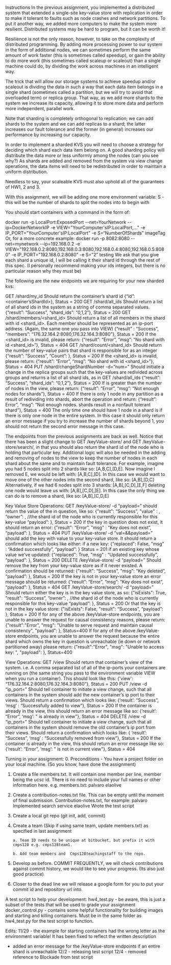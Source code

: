 Instructions
In the previous assignment, you implemented a distributed system that extended a single-site key-value store with replication in order to make it tolerant to faults such as node crashes and network partitions.  To put it another way, we added more computers to make the system more resilient. Distributed systems may be hard to program, but it can be worth it!
 
Resilience is not the only reason, however, to take on the complexity of distributed programming.  By adding more processing power to our system in the form of additional nodes, we can sometimes perform the same amount of work faster (this is sometimes called speedup), or gain the ability to do more work (this sometimes called scaleup or scaleout) than a single machine could do, by dividing the work across machines in an intelligent way.  
 
The trick that will allow our storage systems to achieve speedup and/or scaleout is dividing the data in such a way that each data item belongs in a single shard (sometimes called a partition, but we will try to avoid that overloaded term) or replica group.  That way, as we add more shards to the system we increase its capacity, allowing it to store more data and perform more independent, parallel work.
 
Note that sharding is completely orthogonal to replication; we can add shards to the system and we can add replicas to a shard; the latter increases our fault tolerance and the former (in general) increases our performance by increasing our capacity.
 
In order to implement a sharded KVS you will need to choose a strategy for deciding which shard each data item belong on.  A good sharding policy will distribute the data more or less uniformly among the nodes (can you see why?)  As shards are added and removed from the system via view change operations, the data items will need to be redistributed in order to maintain a uniform distribution.
 
Needless to say, your scaleable KVS must also uphold all of the guarantees of HW1, 2 and 3.
 
With this assignment, we will be adding one more environment variable:
S - this will be the number of shards to split the nodes into to begin with
 
You should start containers with a command in the form of:
 
docker run -p LocalPort:ExposedPort --net=YourNetwork --ip=DockerNetworkIP -e VIEW="YourComputer'sIP:LocalPort,..." -e IP_PORT="YourComputer'sIP:LocalPort" -e S=“NumberOfShards” imageTag
Or, for a more concrete example:
docker run -p 8082:8080 --net=mynetwork --ip=192.168.0.2 -e VIEW="192.168.0.2:8080,192.168.0.3:8080,192.168.0.4:8080,192.168.0.5:8080" -e IP_PORT="192.168.0.2:8080" -e S=”2” testing
We ask that you give each shard a unique id, I will be calling it their shard id through the rest of this spec. (I personally recommend making your ids integers, but there is no particular reason why they must be)
 
The following are the new endpoints we are requiring for your new sharded kvs:
 
GET /shard/my_id
Should return the container’s shard id
{“id”:<container’sShardId>},
Status = 200
GET /shard/all_ids
Should return a list of all shard ids in the system as a string of comma separated values.
{“result”: “Success”,
“shard_ids”: “0,1,2”},
Status = 200
GET /shard/members/<shard_id>
Should return a list of all members in the shard with id <shard_id>. Each member should be represented as an ip-port address. (Again, the same one you pass into VIEW)
{“result” : “Success”,
“members”: “176.32.164.2:8080,176.32.164.3:8080”},
Status = 200
If the <shard_id> is invalid, please return:
{“result”: “Error”,
“msg”: “No shard with id <shard_id>”},
Status = 404
GET /shard/count/<shard_id>
Should return the number of key-value pairs that shard is responsible for as an integer
{“result”: “Success”,
“Count”: <numberOfKeys> },
Status = 200
If the <shard_id> is invalid, please return:
{“result”: “Error”,
“msg”: “No shard with id <shard_id>”},
Status = 404
PUT /shard/changeShardNumber -d=”num=<number>”
Should initiate a change in the replica groups such that the key-values are redivided across <number> groups and returns a list of all shard ids, as in GET /shard/all_ids
{“result”: “Success”,
“shard_ids”: “0,1,2”},
Status = 200
If <number> is greater than the number of nodes in the view, please return:
{“result”: “Error”,
“msg”: “Not enough nodes for <number> shards”},
Status = 400
If there is only 1 node in any partition as a result of redividing into <number> shards, abort the operation and return:
{“result”: Error”,
“msg”: “Not enough nodes. <number> shards result in a nonfault tolerant shard”},
Status = 400
The only time one should have 1 node in a shard is if there is only one node in the entire system. In this case it should only return an error message if you try to increase the number of shards beyond 1, you should not return the second error message in this case.
 
The endpoints from the previous assignments are back as well. Notice that there has been a slight change to GET  /keyValue-store/<key> and GET /keyValue-store/search/<key>, in that you should also return the shard id of the node who is holding that particular key.
Additional logic will also be needed in the adding and removing of nodes to the view to keep the number of nodes in each shard about the same and to maintain fault tolerance.
For example, imagine you had 5 nodes split into 2 shards like so: [A,B,C],[D,E]. Now imagine I removed E, we would be left with: [A,B,C],[D]. In this case we would want to move one of the other nodes into the second shard, like so: [A,B],[D,C]
Alternatively, if we had 6 nodes split into 3 shards: [A,B],[C,D],[E,F] deleting one node would leave us with: [A,B],[C,D],[E]. In this case the only thing we can do is to remove a shard, like so: [A,B],[C,D,E]
 
Key Value Store Operations:
GET  /keyValue-store/<key> -d “payload=<payload>”
should return the value of the <key> in question, like so:
{"result": “Success”,
"value" : <value>,
“owner”: <shardId>, //the shard id of the node who is currently responsible for this key-value
“payload”: <payload>},
Status = 200
if the key in question does not exist, it should return an error:
{"result": “Error”,
"msg"   : “Key does not exist”,
“payload”: <payload> },
Status = 404
PUT  /keyValue-store/<key> -d “val=<value>&&payload=<payload>”
should add the key <key> with value <value> to your key-value store. It should return a confirmation which looks like either:
if a new key:
{"replaced": False,
"msg"     : “Added successfully”,
“payload”: <payload> }
Status = 201
if an existing key whose value we’ve updated:
{"replaced": True,
"msg"     : “Updated successfully”,
“payload”: <payload> },
Status = 200
DELETE  /keyValue-store/<key> -d “payload=<payload>”
Should remove the key <key> from your key-value store as if it never existed. A confirmation should be returned:
{"result": “Success”,
"msg": “Key deleted”,
“payload”: <payload>},
Status = 200
If the key is not in your key-value store an error message should be returned:
{“result”: “Error”,
“msg”: “Key does not exist”,
“payload”: <payload>},
Status = 404
GET /keyValue-store/search/<key> -d “payload=<payload>”
Should return either the key <key> is in the key value store, as so:
{"isExists": True,
"result":  “Success”,
“owner”: <shardId>, //the shard id of the node who is currently responsible for this key-value
“payload”: <payload>},
Status = 200
Or that the key is not in the key value store:
{"isExists": False,
"result":  “Success”,
“payload”: <payload>},
Status = 200
If for any of the above /keyValue-store endpoints, you are unable to answer the request for causal consistency reasons, please return:
{"result":"Error",
"msg": "Unable to serve request and maintain causal consistency",
"payload": <payload>},
Status=400
If for any of the above /keyValue-store endpoints, you are unable to answer the request because the entire shard which owns the key in question is unreachable (ie down or network partitioned away) please return:
{"result":"Error",
"msg": "Unable to access key: <key>",
"payload": <payload>},
Status=400
 
View Operations:
GET /view
Should return that container’s view of the system. i.e. A comma separated list of all of the ip-ports your containers are running on (the same string you pass to the environment variable VIEW when you run a container). This should look like this:
{'view': “176.32.164.2:8080,176.32.164.3:8080”},
Status = 200
PUT  /view    -d “ip_port=<NewIPPort>”
Should tell container to initiate a view change, such that all containers in the system should add the new container’s ip port <NewIPPort> to their views. Should return a confirmation which looks like:
{‘result’: “Success”,
‘msg’    : “Successfully added<NewIPPort> to view”},
Status = 200
If the container is already in the view, this should return an error message like so:
{‘result’: “Error”,
‘msg’: "<NewIPPort> is already in view"},
Status = 404
DELETE /view  -d “ip_port=<RemovedIPPort>”
Should tell container to initiate a view change, such that all containers in the system should remove the old container’s ip port <RemovedIPPort> from their views. Should return a confirmation which looks like:
{ ‘result’: “Success”,
‘msg’     : “Successfully removed <RemovedIPPort> from view”},
Status = 200
If the container is already in the view, this should return an error message like so:
{‘result’: “Error”,
‘msg’: "<RemovedIPPort> is not in current view"},
Status = 404
 
Turning in your assignment:
0. Preconditions - You have a project folder on your local machine. (So you know, have done the assignment)
 
1. Create a file members.txt. It will contain one member per line, member being the ucsc id. There is no need to include your full names or other information here. e.g.
members.txt:
palvaro
elaolive
 
2. Create a contribution-notes.txt file. This can be empty until the moment of final submission.
Contribution-notes.txt, for example:
palvaro
Implemented  search service
elaolive
Wrote the test script
 
3. Create a local git repo (git init, add, commit)
 
4. Create a team (Skip if using same team, update members.txt) as specified in last assignment
 
       a. Team ID needs to be unique at bitbucket, but prefix it with cmps128 e.g. cmps128team1.
 
       b. Add team members and  Cmps128teachingstaff to the repo.
 
5. Develop as before. COMMIT FREQUENTLY, we will check contributions against commit history, we would like to see your progress. (Its also just good practice)
 
6. Closer to the dead line we will release a google form for you to put your commit id and repository url into.
 
A test script to help your development:
hw4_test.py - be aware, this is just a subset of the tests that will be used to grade your assignment
docker_control.py - contains some helpful functionality for building images and starting and killing containers. Must be in the same folder as hw4_test.py for the test script to function. 
 
Edits:
11/29 - the example for starting containers had the wrong letter as the environment variable! It has been fixed to reflect the written description
- added an error message for the /keyValue-store endpoints if an entire shard is unreachable
12/2 - releasing test script
12/4 - removed reference to Blockade from test script
